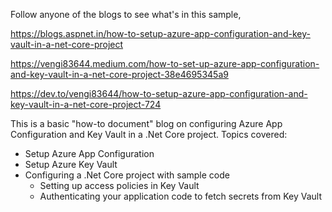 Follow anyone of the blogs to see what's in this sample,

https://blogs.aspnet.in/how-to-setup-azure-app-configuration-and-key-vault-in-a-net-core-project

https://vengi83644.medium.com/how-to-set-up-azure-app-configuration-and-key-vault-in-a-net-core-project-38e4695345a9

https://dev.to/vengi83644/how-to-setup-azure-app-configuration-and-key-vault-in-a-net-core-project-724


This is a basic "how-to document" blog on configuring Azure App Configuration and Key Vault in a .Net Core project. 
Topics covered:
* Setup Azure App Configuration
* Setup Azure Key Vault
* Configuring a .Net Core project with sample code
  * Setting up access policies in Key Vault
  * Authenticating your application code to fetch secrets from Key Vault
